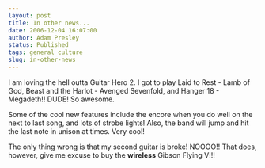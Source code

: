 ```yaml
---
layout: post
title: In other news...
date: 2006-12-04 16:07:00
author: Adam Presley
status: Published
tags: general culture
slug: in-other-news
---
```

I am loving the hell outta Guitar Hero 2. I got to play Laid to Rest -
Lamb of God, Beast and the Harlot - Avenged Sevenfold, and Hanger 18 -
Megadeth!! DUDE! So awesome.  
  
Some of the cool new features include the encore when you do well on the
next to last song, and lots of strobe lights! Also, the band will jump
and hit the last note in unison at times. Very cool!  
  
The only thing wrong is that my second guitar is broke! NOOOO!! That
does, however, give me excuse to buy the **wireless** Gibson Flying V!!!
